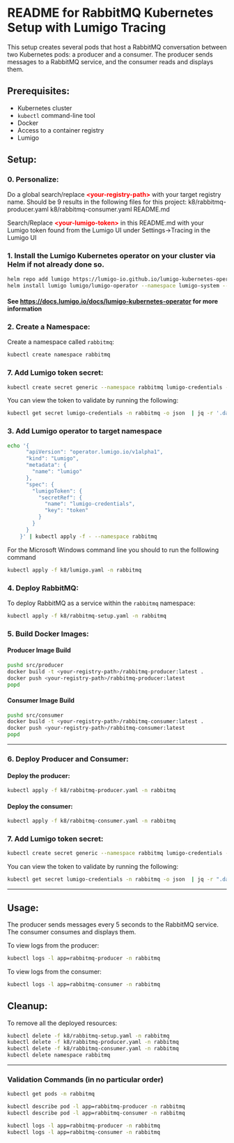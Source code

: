 # README for RabbitMQ Kubernetes Setup with Lumigo Tracing

This setup creates several pods that host a RabbitMQ conversation between two Kubernetes pods: a producer and a consumer. The producer sends messages to a RabbitMQ service, and the consumer reads and displays them.

## Prerequisites:

- Kubernetes cluster
- `kubectl` command-line tool
- Docker
- Access to a container registry
- Lumigo 

## Setup:

### 0. Personalize:

Do a global search/replace <span style="color:red">**&lt;your-registry-path&gt;**</span> with your target registry name.  Should be 9 results in the following files for this project:
  k8/rabbitmq-producer.yaml 
  k8/rabbitmq-consumer.yaml 
  README.md

Search/Replace <span style="color:red">**&lt;your-lumigo-token&gt;**</span> in this README.md with your Lumigo token found from the Lumigo UI under Settings->Tracing in the Lumigo UI

### 1. Install the Lumigo Kubernetes operator on your cluster via Helm if not already done so.  

```bash
helm repo add lumigo https://lumigo-io.github.io/lumigo-kubernetes-operator
helm install lumigo lumigo/lumigo-operator --namespace lumigo-system --create-namespace
```
#### See https://docs.lumigo.io/docs/lumigo-kubernetes-operator for more information

### 2. Create a Namespace:

Create a namespace called `rabbitmq`:

```bash
kubectl create namespace rabbitmq
```

### 7. Add Lumigo token secret:

```bash
kubectl create secret generic --namespace rabbitmq lumigo-credentials --from-literal token=<your-lumigo-token>
```

You can view the token to validate by running the following:

```bash
kubectl get secret lumigo-credentials -n rabbitmq -o json  | jq -r '.data.token' | base64 -d
```

### 3. Add Lumigo operator to target namespace

```bash
echo '{
      "apiVersion": "operator.lumigo.io/v1alpha1",
      "kind": "Lumigo",
      "metadata": {
        "name": "lumigo"
      },
      "spec": {
        "lumigoToken": {
          "secretRef": {
            "name": "lumigo-credentials",
            "key": "token"
          } 
        }
      }
    }' | kubectl apply -f - --namespace rabbitmq
```

For the Microsoft Windows command line you should to run the folllowing command
```bash
kubectl apply -f k8/lumigo.yaml -n rabbitmq
```

### 4. Deploy RabbitMQ:

To deploy RabbitMQ as a service within the `rabbitmq` namespace:

```bash
kubectl apply -f k8/rabbitmq-setup.yaml -n rabbitmq
```

### 5. Build Docker Images:

#### Producer Image Build
```bash
pushd src/producer
docker build -t <your-registry-path>/rabbitmq-producer:latest .
docker push <your-registry-path>/rabbitmq-producer:latest
popd
```

#### Consumer Image Build
```bash
pushd src/consumer
docker build -t <your-registry-path>/rabbitmq-consumer:latest .
docker push <your-registry-path>/rabbitmq-consumer:latest
popd
```

---

### 6. Deploy Producer and Consumer:

#### Deploy the producer:

```bash
kubectl apply -f k8/rabbitmq-producer.yaml -n rabbitmq
```

#### Deploy the consumer:

```bash
kubectl apply -f k8/rabbitmq-consumer.yaml -n rabbitmq
```

### 7. Add Lumigo token secret:

```bash
kubectl create secret generic --namespace rabbitmq lumigo-credentials --from-literal token=<your-lumigo-token>
```

You can view the token to validate by running the following:

```bash
kubectl get secret lumigo-credentials -n rabbitmq -o json  | jq -r ".data.token" | base64 -d
```

---

## Usage:

The producer sends messages every 5 seconds to the RabbitMQ service. The consumer consumes and displays them. 

To view logs from the producer:

```bash
kubectl logs -l app=rabbitmq-producer -n rabbitmq
```

To view logs from the consumer:

```bash
kubectl logs -l app=rabbitmq-consumer -n rabbitmq
```

## Cleanup:

To remove all the deployed resources:

```bash
kubectl delete -f k8/rabbitmq-setup.yaml -n rabbitmq
kubectl delete -f k8/rabbitmq-producer.yaml -n rabbitmq
kubectl delete -f k8/rabbitmq-consumer.yaml -n rabbitmq
kubectl delete namespace rabbitmq
```

---

### Validation Commands (in no particular order)
```bash
kubectl get pods -n rabbitmq

kubectl describe pod -l app=rabbitmq-producer -n rabbitmq
kubectl describe pod -l app=rabbitmq-consumer -n rabbitmq

kubectl logs -l app=rabbitmq-producer -n rabbitmq
kubectl logs -l app=rabbitmq-consumer -n rabbitmq
```